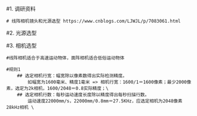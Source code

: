 #1. 调研资料

    # 线阵相机镜头和光源选型 https://www.cnblogs.com/LJWJL/p/7083061.html
    
#2. 光源选型

#3. 相机选型

    #线阵相机适合于高速运动物体，面阵相机适合低俗运动物体
    
    #规则1
        ## 选定相机行宽：幅宽除以像素数得出实际检测精度。
            如幅宽为1600毫米、精度1毫米 => 相机行宽：1600/1＝1600像素；最少2000像素，选定为2k相机，1600/2048＝0.8实际精度；\
        ## 选定相机行数：每秒运动速度长度除以精度得出每秒扫描行数。 
            运动速度22000mm/s，22000mm/0.8mm＝27.5KHz，应选定相机为2048像素28kHz相机 \



